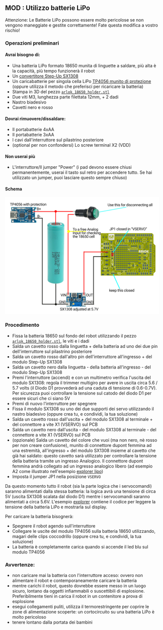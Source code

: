 ## MOD : Utilizzo batterie LiPo

Attenzione: Le Batterie LiPo possono essere molto pericolose se non vengono maneggiate e gestite correttamente! Fate questa modifica a vostro rischio!

### Operazioni preliminari
  
#### Avrai bisogno di:
- Una batteria LiPo formato 18650 munita di linguette a saldare, più alta è la capacità, più tempo funzionerà il robot
- Un [convertitore Step-Up SX1308](https://amzn.to/3L3Qqu7)
- Un caricabatterie per singola cella LiPo [TP4056 munito di protezione](https://amzn.to/3ZIwKjv) (oppure utilizza il metodo che preferisci per ricaricare la batteria)
- Stampa in 3D del pezzo [`arlok_18650_holder.stl`](../cad/stl/arlok_18650_holder.stl)
- Due viti M3, lunghezza parte filettata 12mm, + 2 dadi
- Nastro biadesivo
- Cavetti nero e rosso

#### Dovrai rimuovere/dissaldare:
- Il portabatterie 4xAA
- Il portabatterie 3xAA
- I cavi dall'interruttore sul pilastrino posteriore
- (optional per non confondersi) Lo screw terminal X2 (VDD)

#### Non userai più
- L'interruttore/Il jumper "Power" (i pad devono essere chiusi permanentemente, userai il tasto sul retro per accendere tutto. Se hai utilizzato un jumper, puoi lasciare questo sempre chiuso)

#### Schema

![18650 powering](../media/instructions/powering/18650.png)


### Procedimento

- Fissa la batteria 18650 sul fondo del robot utilizzando il pezzo [`arlok_18650_holder.stl`](../cad/stl/arlok_18650_holder.stl), le viti e i dadi
- Salda un cavetto rosso dalla linguetta + della batteria ad uno dei due pin dell'interruttore sul pilastrino posteriore
- Salda un cavetto rosso dall'altro pin dell'interruttore all'ingresso + del modulo Step-Up SX1308
- Salda un cavetto nero dalla linguetta - della batteria all'ingresso - del modulo Step-Up SX1308
- Premi l'interruttore (accendi) e con un multimetro verifica l'uscita del modulo SX1308: regola il trimmer multigiro per avere in uscita circa 5.6 / 5.7 volts (il Diodo D1 provvederà ad una caduta di tensione di 0.6-0.7V). Per sicurezza puoi controllare la tensione sul catodo del diodo D1 per essere sicuri che ci siano 5V
- Premi di nuovo l'interruttore per spegnere
- Fissa il modulo SX1308 su uno dei due supporti dei servo utilizzando il nastro biadesivo (oppure crea tu, e condividi, la tua soluzione)
- Salda un cavetto rosso dall'uscita + del modulo SX1308 al terminale + del connettore a vite X1 (VSERVO) sul PCB
- Salda un cavetto nero dall'uscita - del modulo SX1308 al terminale - del connettore a vite X1 (VSERVO) sul PCB
- (opzionale) Salda un cavetto del colore che vuoi (ma non nero, nè rosso per non creare confusione), munito di connettore dupont femmina ad una estremità, all'ingresso + del modulo SX1308 insieme al cavetto che già hai saldato: questo cavetto sarà utilizzato per controllare la tensione della batteria tramite un ingresso Analogico. Il connettore dupont femmina andrà collegato ad un ingresso analogico libero (ad esempio A2 come illustrato nell'esempio [explorer lipo](../arduino/explorer_lipo/))
- Imposta il jumper JP1 nella posizione `VSERVO`

Da questo momento tutto il robot (sia la parte logica che i servocomandi) saranno alimentati dalla stessa batteria: la logica avrà una tensione di circa 5V (uscita SX1308 scalata dal diodo D1) mentre i servocomandi saranno alimentati a circa 5.6V.
L'esempio [explorer](../arduino/explorer/) contiene il codice per leggere la tensione della batteria LiPo e mostrarla sul display.

Per caricare la batteria bisognerà:  

- Spegnere il robot agendo sull'interruttore
- Collegare le uscite del modulo TP4056 sulla batteria 18650 utilizzando, magari delle clips coccodrillo (oppure crea tu, e condividi, la tua soluzione)
- La batteria è completamente carica quando si accende il led blu sul modulo TP4056

### Avvertenze:

- non caricare mai la batteria con l'interruttore acceso: ovvero non alimentare il robot e contemporaneamente caricare la batteria
- mentre carichi il robot, questo dovrebbe essere messo in un luogo sicuro, lontano da oggetti infiammabili o suscettibili di esplosione. Preferibilmente tieni in carica il robot in un contenitore a prova di esplosione
- esegui collegamenti puliti, utilizza il termorestringente per coprire le zone di alimentazione scoperte: un cortocircuito su una batteria LiPo è molto pericoloso
- tenere lontano dalla portata dei bambini
